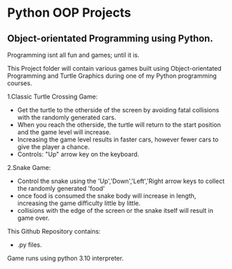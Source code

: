 <h1>Python OOP Projects </h1>
<h2>Object-orientated Programming using Python.</h2> 
<p>Programming isnt all fun and games; until it is. </p>
<p>This Project folder will contain various games built using Object-orientated Programming and Turtle Graphics during one of my Python programming courses. </p>

1.Classic Turtle Crossing Game:
- Get the turtle to the otherside of the screen by avoiding fatal collisions with the randomly generated cars.
- When you reach the otherside, the turtle will return to the start position and the game level will increase.
- Increasing the game level results in faster cars, however fewer cars to give the player a chance. 
- Controls: "Up" arrow key on the keyboard.

2.Snake Game:
- Control the snake using the 'Up','Down','Left','Right arrow keys to collect the randomly generated 'food'
- once food is consumed the snake body will increase in length, increasing the game difficulty little by little.
- collisions with the edge of the screen or the snake itself will result in game over. 

This Github Repository contains:
- .py files.

Game runs using python 3.10 interpreter.

